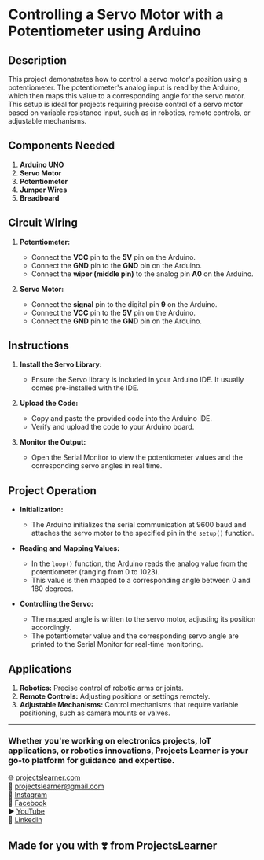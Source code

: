 # Controlling a Servo Motor with a Potentiometer using Arduino

## Description

This project demonstrates how to control a servo motor's position using a potentiometer. The potentiometer's analog input is read by the Arduino, which then maps this value to a corresponding angle for the servo motor. This setup is ideal for projects requiring precise control of a servo motor based on variable resistance input, such as in robotics, remote controls, or adjustable mechanisms.

## Components Needed

1. **Arduino UNO**
2. **Servo Motor**
3. **Potentiometer**
4. **Jumper Wires**
5. **Breadboard**

## Circuit Wiring

1. **Potentiometer:**
   - Connect the **VCC** pin to the **5V** pin on the Arduino.
   - Connect the **GND** pin to the **GND** pin on the Arduino.
   - Connect the **wiper (middle pin)** to the analog pin **A0** on the Arduino.

2. **Servo Motor:**
   - Connect the **signal** pin to the digital pin **9** on the Arduino.
   - Connect the **VCC** pin to the **5V** pin on the Arduino.
   - Connect the **GND** pin to the **GND** pin on the Arduino.

## Instructions

1. **Install the Servo Library:**
   - Ensure the Servo library is included in your Arduino IDE. It usually comes pre-installed with the IDE.

2. **Upload the Code:**
   - Copy and paste the provided code into the Arduino IDE.
   - Verify and upload the code to your Arduino board.

3. **Monitor the Output:**
   - Open the Serial Monitor to view the potentiometer values and the corresponding servo angles in real time.

## Project Operation

- **Initialization:**
  - The Arduino initializes the serial communication at 9600 baud and attaches the servo motor to the specified pin in the `setup()` function.

- **Reading and Mapping Values:**
  - In the `loop()` function, the Arduino reads the analog value from the potentiometer (ranging from 0 to 1023).
  - This value is then mapped to a corresponding angle between 0 and 180 degrees.

- **Controlling the Servo:**
  - The mapped angle is written to the servo motor, adjusting its position accordingly.
  - The potentiometer value and the corresponding servo angle are printed to the Serial Monitor for real-time monitoring.

## Applications

1. **Robotics:** Precise control of robotic arms or joints.
2. **Remote Controls:** Adjusting positions or settings remotely.
3. **Adjustable Mechanisms:** Control mechanisms that require variable positioning, such as camera mounts or valves.

---

### Whether you're working on electronics projects, IoT applications, or robotics innovations, Projects Learner is your go-to platform for guidance and expertise.

🌐 [projectslearner.com](https://www.projectslearner.com)  
📧 [projectslearner@gmail.com](mailto:projectslearner@gmail.com)  
📸 [Instagram](https://www.instagram.com/projectslearner/)  
📘 [Facebook](https://www.facebook.com/projectslearner)  
▶️ [YouTube](https://www.youtube.com/@ProjectsLearner)  
📘 [LinkedIn](https://www.linkedin.com/in/projectslearner)  

## Made for you with ❣️ from ProjectsLearner